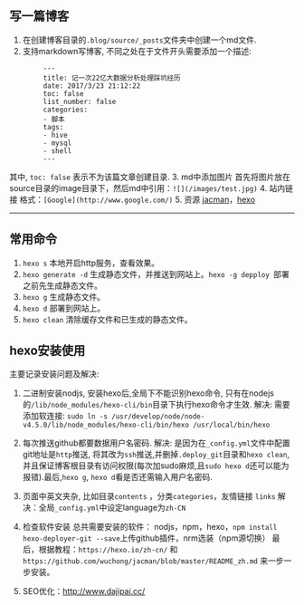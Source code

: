

## 写一篇博客
1.  在创建博客目录的`.blog/source/_posts`文件夹中创建一个md文件.
2. 支持markdown写博客, 不同之处在于文件开头需要添加一个描述:
   ```
        ---
        title: 记一次22亿大数据分析处理踩坑经历
        date: 2017/3/23 21:12:22
        toc: false
        list_number: false
        categories:
        - 脚本
        tags:
        - hive
        - mysql
        - shell
        ---
    ```
其中, `toc: false` 表示不为该篇文章创建目录.
3. md中添加图片
首先将图片放在source目录的image目录下，然后md中引用：`![](/images/test.jpg)`
4. 站内链接
格式：`[Google](http://www.google.com/)`
5. 资源
[jacman](http://jacman.wuchong.me)，[hexo](https://hexo.io/zh-cn/)

- - - - -

## 常用命令
1. `hexo s` 本地开启http服务，查看效果。
2. `hexo generate -d` 生成静态文件，并推送到网站上。`hexo -g depploy `部署之前先生成静态文件。
3. `hexo g` 生成静态文件。
4. `hexo d` 部署到网站上。
5. `hexo clean` 清除缓存文件和已生成的静态文件。

## hexo安装使用
主要记录安装问题及解决:
1. 二进制安装nodjs, 安装hexo后,全局下不能识别hexo命令, 只有在nodejs的`/lib/node_modules/hexo-cli/bin`目录下执行hexo命令才生效.
解决: 需要添加软连接: `sudo ln -s /usr/develop/node/node-v4.5.0/lib/node_modules/hexo-cli/bin/hexo /usr/local/bin/hexo`

2. 每次推送github都要数据用户名密码.
解决: 是因为在`_config.yml`文件中配置git地址是`http`推送, 将其改为`ssh`推送,并删掉`.deploy_git`目录和`hexo clean`,
并且保证博客根目录有访问权限(每次加sudo麻烦,且`sudo hexo d`还可以能为报错).最后,`hexo g`, `hexo d`看是否还需输入用户名密码.

3. 页面中英文夹杂, 比如目录`contents` ，分类`categories`，友情链接 `links`
解决：全局`_config.yml`中设定language为`zh-CN`

4. 检查软件安装
总共需要安装的软件： nodjs，npm，hexo，`npm install hexo-deployer-git --save`上传github插件，nrm选装（npm源切换）
最后，根据教程：`https://hexo.io/zh-cn/` 和 `https://github.com/wuchong/jacman/blob/master/README_zh.md` 来一步一步安装。


5. SEO优化：http://www.dajipai.cc/